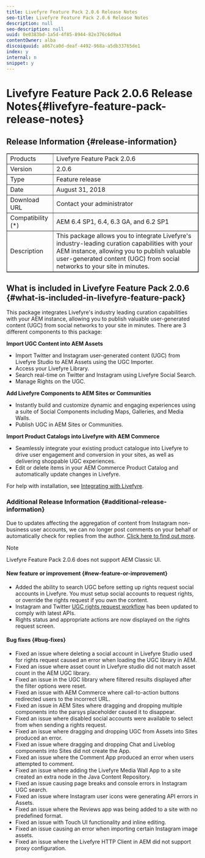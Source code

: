 ```yaml
---
title: Livefyre Feature Pack 2.0.6 Release Notes
seo-title: Livefyre Feature Pack 2.0.6 Release Notes
description: null
seo-description: null
uuid: 0e0383bd-1a5d-4f85-8944-82e376c6d9a4
contentOwner: alba
discoiquuid: a867ca0d-deaf-4492-968a-a5db33765de1
index: y
internal: n
snippet: y
---
```


# Livefyre Feature Pack 2.0.6 Release Notes{#livefyre-feature-pack-release-notes}

## Release Information {#release-information}

<table border="1" cellpadding="1" cellspacing="0" width="100%"> 
 <tbody>
  <tr>
   <td>Products</td> 
   <td>Livefyre Feature Pack 2.0.6</td> 
  </tr>
  <tr>
   <td>Version</td> 
   <td>2.0.6</td> 
  </tr>
  <tr>
   <td>Type</td> 
   <td>Feature release</td> 
  </tr>
  <tr>
   <td>Date</td> 
   <td>August 31, 2018</td> 
  </tr>
  <tr>
   <td>Download URL<br /> </td> 
   <td>Contact your administrator</td> 
  </tr>
  <tr>
   <td>Compatibility (*)</td> 
   <td>AEM 6.4 SP1, 6.4, 6.3 GA, and 6.2 SP1</td> 
  </tr>
  <tr>
   <td>Description</td> 
   <td>This package allows you to integrate Livefyre's industry-leading curation capabilities with your AEM instance, allowing you to publish valuable user-generated content (UGC) from social networks to your site in minutes.</td> 
  </tr>
 </tbody>
</table>

## What is included in Livefyre Feature Pack 2.0.6 {#what-is-included-in-livefyre-feature-pack}

This package integrates Livefyre's industry leading curation capabilities with your AEM instance, allowing you to publish valuable user-generated content (UGC) from social networks to your site in minutes. There are 3 different components to this package:

**Import UGC Content into AEM Assets**

* Import Twitter and Instagram user-generated content (UGC) from Livefyre Studio to AEM Assets using the UGC Importer.
* Access your Livefyre Library.
* Search real-time on Twitter and Instagram using Livefyre Social Search.
* Manage Rights on the UGC.

**Add Livefyre Components to AEM Sites or Communities**

* Instantly build and customize dynamic and engaging experiences using a suite of Social Components including Maps, Galleries, and Media Walls.
* Publish UGC in AEM Sites or Communities.

**Import Product Catalogs into Livefyre with AEM Commerce**

* Seamlessly integrate your existing product catalogue into Livefyre to drive user engagement and conversion in your sites, as well as delivering shoppable UGC experiences.
* Edit or delete items in your AEM Commerce Product Catalog and automatically update changes in Livefyre.

For help with installation, see [Integrating with Livefyre](https://helpx.adobe.com/experience-manager/6-4/sites/administering/using/livefyre.html).

### Additional Release Information {#additional-release-information}

Due to updates affecting the aggregation of content from Instagram non-business user accounts, we can no longer post comments on your behalf or automatically check for replies from the author. [Click here to find out more](https://developers.facebook.com/blog/post/2018/04/04/facebook-api-platform-product-changes/).

>[!NOTE]
>
>Livefyre Feature Pack 2.0.6 does not support AEM Classic UI.

#### New feature or improvement {#new-feature-or-improvement}

* Added the ability to search UGC before setting up rights request social accounts in Livefyre. You must setup social accounts to request rights, or override the rights request if you own the content. 
* Instagram and Twitter [UGC rights request workflow](https://helpx.adobe.com/experience-manager/6-4/sites/administering/using/livefyre.html) has been updated to comply with latest APIs.
* Rights status and appropriate actions are now displayed on the rights request screen.

#### Bug fixes {#bug-fixes}

* Fixed an issue where deleting a social account in Livefyre Studio used for rights request caused an error when loading the UGC library in AEM. 
* Fixed an issue where asset count in Livefyre studio did not match asset count in the AEM UGC library. 
* Fixed an issue in the UGC library where filtered results displayed after the filter options were reset. 
* Fixed an issue with AEM Commerce where call-to-action buttons redirected users to the incorrect URL. 
* Fixed an issue in AEM Sites where dragging and dropping multiple components into the parsys placeholder caused it to disappear. 
* Fixed an issue where disabled social accounts were available to select from when sending a rights request.
* Fixed an issue where dragging and dropping UGC from Assets into Sites produced an error.
* Fixed an issue where dragging and dropping Chat and Liveblog components into Sites did not create the App.
* Fixed an issue where the Comment App produced an error when users attempted to comment. 
* Fixed an issue where adding the Livefyre Media Wall App to a site created an extra node in the Java Content Repository.
* Fixed an issue causing page breaks and console errors in Instagram UGC search.
* Fixed an issue where Instagram user icons were generating API errors in Assets. 
* Fixed an issue where the Reviews app was being added to a site with no predefined format. 
* Fixed an issue with Touch UI functionality and inline editing.
* Fixed an issue causing an error when importing certain Instagram image assets.
* Fixed an issue where the Livefyre HTTP Client in AEM did not support proxy configuration.

